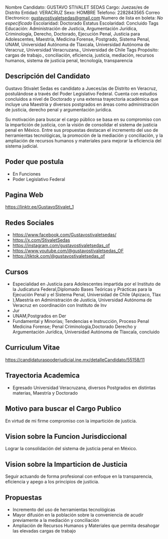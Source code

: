 Nombre Candidato: GUSTAVO STIVALET SEDAS
Cargo: Juezas/es de Distrito
Entidad: VERACRUZ
Sexo: HOMBRE
Telefono: 2282843565
Correo Electronico: gustavostivaletsedas@gmail.com
Numero de lista en boleta: *No especificado*
Escolaridad: Doctorado
Estatus Escolaridad: Concluido
Tags Educación: Administración de Justicia, Argumentación Jurídica, Criminología, Derecho, Doctorado, Ejecución Penal, Justicia para Adolescentes, Maestría, Medicina Forense, Postgrado, Sistema Penal, UNAM, Universidad Autónoma de Tlaxcala, Universidad Autónoma de Veracruz, Universidad Veracruzana., Universidad de Chile
Tags Propósito: cargas de trabajo., conciliación, eficiencia, justicia, mediación, recursos humanos, sistema de justicia penal, tecnología, transparencia


## Descripción del Candidato 

Gustavo Stivalet Sedas es candidato a Jueces/as de Distrito en Veracruz, postulándose a través del Poder Legislativo Federal. Cuenta con estudios concluidos a nivel de Doctorado y una extensa trayectoria académica que incluye una Maestría y diversos postgrados en áreas como administración de justicia, derecho penal y argumentación jurídica.

Su motivación para buscar el cargo público se basa en su compromiso con la impartición de justicia, con la visión de consolidar el sistema de justicia penal en México. Entre sus propuestas destacan el incremento del uso de herramientas tecnológicas, la promoción de la mediación y conciliación, y la ampliación de recursos humanos y materiales para mejorar la eficiencia del sistema judicial.


## Poder que postula

- En Funciones
- Poder Legislativo Federal


## Pagina Web

https://linktr.ee/GustavoStivalet_1


## Redes Sociales

- https://www.facebook.com/Gustavostivaletsedas/
- https://x.com/StivaletSedas
- https://instagram.com/gustavostivaletsedas_of
- https://www.youtube.com/@gustavostivaletsedas_OF
- https://tiktok.com/@gustavostivaletsedas_of


## Cursos

- Especialidad en Justicia para Adolescentes impartida por el Instituto de la Judicatura Federal,Diplomado Bases Teóricas y Prácticas para la Ejecución Penal y el Sistema Penal, Universidad de Chile (Apizaco, Tlax
- ),Maestría en Administración de Justicia, Universidad Autónoma de Veracruz en coordinación con Instituto de Inv
- Jur
- UNAM,Postgrados en Der
- Fundamental y Minorías; Tendencias e Instrucción, Proceso Penal Medicina Forense; Penal Criminología,Doctorado Derecho y Argumentación Jurídica, Universidad Autónoma de Tlaxcala, concluido


## Curriculum Vitae

https://candidaturaspoderjudicial.ine.mx/detalleCandidato/55158/11


## Trayectoria Academica

- Egresado Universidad Veracruzana, diversos Postgrados en distintas materias, Maestría y Doctorado


## Motivo para buscar el Cargo Publico

En virtud de mi firme compromiso con la impartición de justicia.


## Vision sobre la Funcion Jurisdiccional

Lograr la consolidación del sistema de justicia penal en México.


## Vision sobre la Imparticion de Justicia

Seguir actuando de forma profesional con enfoque en la transparencia, eficiencia y apego a los principios de justicia.


## Propuestas

- Incremento del uso de herramientas tecnológicas
- Mayor difusión en la población sobre la conveniencia de acudir previamente a la mediación y conciliación
- Ampliación de Recursos Humanos y Materiales que permita desahogar las elevadas cargas de trabajo

